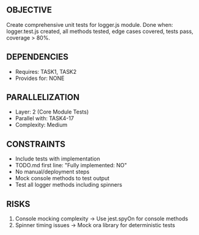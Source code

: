 ## OBJECTIVE
Create comprehensive unit tests for logger.js module.
Done when: logger.test.js created, all methods tested, edge cases covered, tests pass, coverage > 80%.

## DEPENDENCIES
- Requires: TASK1, TASK2
- Provides for: NONE

## PARALLELIZATION
- Layer: 2 (Core Module Tests)
- Parallel with: TASK4-17
- Complexity: Medium

## CONSTRAINTS
- Include tests with implementation
- TODO.md first line: "Fully implemented: NO"
- No manual/deployment steps
- Mock console methods to test output
- Test all logger methods including spinners

## RISKS
1. Console mocking complexity → Use jest.spyOn for console methods
2. Spinner timing issues → Mock ora library for deterministic tests
